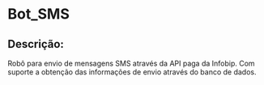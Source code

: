 # Bot_SMS

## Descrição:
Robô para envio de mensagens SMS através da API paga da Infobip.
Com suporte a obtenção das informações de envio através do banco de dados. 






